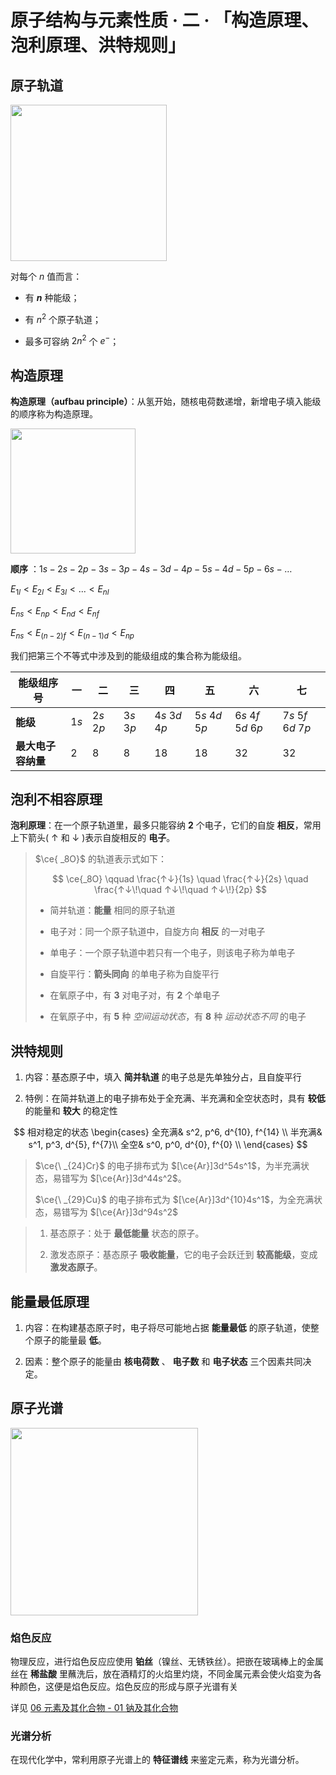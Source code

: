 # 原子结构与元素性质 · 二 · 「构造原理、泡利原理、洪特规则」

## 原子轨道

<img title="" src="/01 原子结构与元素性质/images/2.1.png"  width="250" data-align="left">

对每个 $n$ 值而言：

- 有 **$n$** 种能级；

- 有 $n^2$ 个原子轨道；

- 最多可容纳 $2n^2$ 个 $e^-$；

## 构造原理

**构造原理（aufbau principle）**：从氢开始，随核电荷数递增，新增电子填入能级的顺序称为构造原理。

<img title="" src="/01 原子结构与元素性质/images/2.2.png"  width="200">

**顺序** ：$1s - 2s - 2p - 3s -  3p - 4s - 3d - 4p - 5s - 4d - 5p - 6s - \dots$

${\displaystyle E_{1l}<E_{2l}<E_{3l}<...<E_{nl}}$

${\displaystyle E_{ns}<E_{np}<E_{nd}<E_{nf}}$

${\displaystyle E_{ns}<E_{(n-2)f}<E_{(n-1)d}<E_{np}}$

我们把第三个不等式中涉及到的能级组成的集合称为能级组。

| 能级组序号       | 一   | 二     | 三     | 四        | 五        | 六           | 七           |
| ----------- | --- | ----- | ----- | -------- | -------- | ----------- | ----------- |
| **能级**     | $1s$  | $2s$ $2p$ | $3s$ $3p$ | $4s$ $3d$ $4p$ | $5s$ $4d$ $5p$ | $6s$ $4f$ $5d$ $6p$ | $7s$ $5f$ $6d$ $7p$ |
| **最大电子容纳量** | $2$  | $8$     | $8$     | $18$       | $18$       | $32$          | $32$          |

## 泡利不相容原理

**泡利原理**：在一个原子轨道里，最多只能容纳 **2** 个电子，它们的自旋 **相反**，常用上下箭头( $\uparrow$ 和 $\downarrow$ )表示自旋相反的 **电子**。

> $\ce{ _8O}$ 的轨道表示式如下：
>  
> $$
> \ce{_8O} \qquad \frac{↑↓}{1s} \quad \frac{↑↓}{2s} \quad \frac{↑↓\!\quad ↑↓\!\quad ↑↓\!}{2p}
> $$
> 
> - 简并轨道：**能量** 相同的原子轨道
> 
> - 电子对：同一个原子轨道中，自旋方向 **相反** 的一对电子
> 
> - 单电子：一个原子轨道中若只有一个电子，则该电子称为单电子
> 
> - 自旋平行：**箭头同向** 的单电子称为自旋平行
> 
> - 在氧原子中，有 **3** 对电子对，有 **2** 个单电子
> 
> - 在氧原子中，有 **5** 种 *空间运动状态*，有 **8** 种 *运动状态不同* 的电子

## 洪特规则

1. 内容：基态原子中，填入 **简并轨道** 的电子总是先单独分占，且自旋平行

2. 特例：在简并轨道上的电子排布处于全充满、半充满和全空状态时，具有 **较低** 的能量和 **较大** 的稳定性

$$
相对稳定的状态   \begin{cases}
全充满& s^2, p^6, d^{10}, f^{14} \\
半充满& s^1, p^3, d^{5}, f^{7}\\
全空& s^0, p^0, d^{0}, f^{0} \\
\end{cases}
$$

> $\ce{\ _{24}Cr}$ 的电子排布式为 $[\ce{Ar}]3d^54s^1$，为半充满状态，易错写为 $[\ce{Ar}]3d^44s^2$。
>
> $\ce{\ _{29}Cu}$ 的电子排布式为 $[\ce{Ar}]3d^{10}4s^1$，为全充满状态，易错写为 $[\ce{Ar}]3d^94s^2$

> 1. 基态原子：处于 **最低能量** 状态的原子。
> 
> 2. 激发态原子：基态原子 **吸收能量**，它的电子会跃迁到 **较高能级**，变成 **激发态原子**。

## 能量最低原理

1. 内容：在构建基态原子时，电子将尽可能地占据 **能量最低** 的原子轨道，使整个原子的能量最 **低**。

2. 因素：整个原子的能量由 **核电荷数** 、 **电子数** 和 **电子状态** 三个因素共同决定。

## 原子光谱

<img title="" src="/01 原子结构与元素性质/images/2.4.png"  width="300">

### 焰色反应

物理反应，进行焰色反应应使用 **铂丝**（镍丝、无锈铁丝）。把嵌在玻璃棒上的金属丝在 **稀盐酸** 里蘸洗后，放在酒精灯的火焰里灼烧，不同金属元素会使火焰变为各种颜色，这便是焰色反应。焰色反应的形成与原子光谱有关

详见 [06 元素及其化合物 - 01 钠及其化合物](../06%20元素及其化合物/01%20钠及其化合物.md)

### 光谱分析

在现代化学中，常利用原子光谱上的 **特征谱线** 来鉴定元素，称为光谱分析。